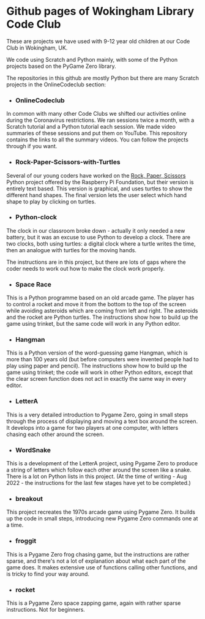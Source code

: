 # Github pages of Wokingham Library Code Club

These are projects we have used with 9-12 year old children at our Code Club in Wokingham, UK.

We code using Scratch and Python mainly, with some of the Python projects based on the PyGame Zero library.

The repositories in this github are mostly Python but there are many Scratch projects in the OnlineCodeclub section:

* ### OnlineCodeclub 

In common with many other Code Clubs we shifted our activities online during the Coronavirus restrictions. We ran sessions twice a month, with a Scratch tutorial and a Python tutorial each session. We made video summaries of these sessions and put them on YouTube. This repository contains the links to all the summary videos. You can follow the projects through if you want.

* ### Rock-Paper-Scissors-with-Turtles

Several of our young coders have worked on the [Rock, Paper, Scissors](https://projects.raspberrypi.org/en/projects/rock-paper-scissors) Python project offered by the Raspberry Pi Foundation, but their version is entirely text based. This version is graphical, and uses turtles to show the different hand shapes. The final version lets the user select which hand shape to play by clicking on turtles. 

* ### Python-clock

The clock in our classroom broke down - actually it only needed a new battery, but it was an excuse to use Python to develop a clock. There are two clocks, both using turtles: a digital clock where a turtle writes the time, then an analogue with turtles for the moving hands.

The instructions are in this project, but there are lots of gaps where the coder needs to work out how to make the clock work properly.

* ### Space Race

This is a Python programme based on an old arcade game. The player has to control a rocket and move it from the bottom to the top of the screen while avoiding asteroids which are coming from left and right. The asteroids and the rocket are Python turtles. The instructions show how to build up the game using trinket, but the same code will work in any Python editor.

* ### Hangman

This is a Python version of the word-guessing game Hangman, which is more than 100 years old (but before computers were invented people had to play using paper and pencil). The instructions show how to build up the game using trinket; the code will work in other Python editors, except that the clear screen function does not act in exactly the same way in every editor.

* ### LetterA

This is a very detailed introduction to Pygame Zero, going in small steps through the process of displaying and moving a text box around the screen. It develops into a game for two players at one computer, with letters chasing each other around the screen.

* ### WordSnake

This is a development of the LetterA project, using Pygame Zero to produce a string of letters which follow each other around the screen like a snake. There is a lot on Python lists in this project. (At the time of writing - Aug 2022 - the instructions for the last few stages have yet to be completed.)

* ### breakout

This project recreates the 1970s arcade game using Pygame Zero. It builds up the code in small steps, introducing new Pygame Zero commands one at a time.

* ### froggit

This is a Pygame Zero frog chasing game, but the instructions are rather sparse, and there's not a lot of explanation about what each part of the game does. It makes extensive use of functions calling other functions, and is tricky to find your way around.

* ### rocket

This is a Pygame Zero space zapping game, again with rather sparse instructions. Not for beginners.
